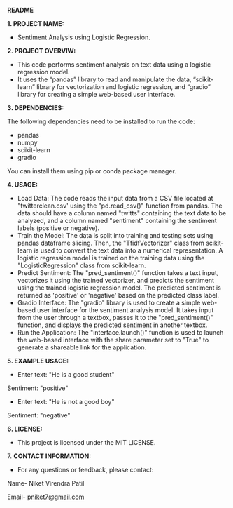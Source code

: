﻿**README**

**1. PROJECT NAME:**

- Sentiment Analysis using Logistic Regression.


**2. PROJECT OVERVIW:**

- This code performs sentiment analysis on text data using a logistic regression model.
- It uses the “pandas” library to read and manipulate the data, “scikit-learn” library for vectorization and logistic regression, and “gradio” library for creating a simple web-based user interface.


**3. DEPENDENCIES:**

The following dependencies need to be installed to run the code:

- pandas
- numpy
- scikit-learn
- gradio

You can install them using pip or conda package manager.


**4. USAGE:**

- Load Data: The code reads the input data from a CSV file located at "twitterclean.csv' using the "pd.read\_csv()" function from pandas. The data should have a column named "twitts" containing the text data to be analyzed, and a column named "sentiment" containing the sentiment labels (positive or negative).
- Train the Model: The data is split into training and testing sets using pandas dataframe slicing. Then, the "TfidfVectorizer" class from scikit-learn is used to convert the text data into a numerical representation. A logistic regression model is trained on the training data using the "LogisticRegression" class from scikit-learn.
- Predict Sentiment: The "pred\_sentiment()" function takes a text input, vectorizes it using the trained vectorizer, and predicts the sentiment using the trained logistic regression model. The predicted sentiment is returned as 'positive' or 'negative' based on the predicted class label.
- Gradio Interface: The "gradio" library is used to create a simple web-based user interface for the sentiment analysis model. It takes input from the user through a textbox, passes it to the "pred\_sentiment()" function, and displays the predicted sentiment in another textbox.
- Run the Application: The "interface.launch()" function is used to launch the web-based interface with the share parameter set to "True" to generate a shareable link for the application.


**5. EXAMPLE USAGE:**

- Enter text: "He is a good student"

Sentiment: "positive"

- Enter text: "He is not a good boy"

Sentiment: "negative"

**6. LICENSE:**

- This project is licensed under the MIT LICENSE.

7\. **CONTACT INFORMATION:**

- For any questions or feedback, please contact:

Name- Niket Virendra Patil

Email- pniket7@gmail.com

